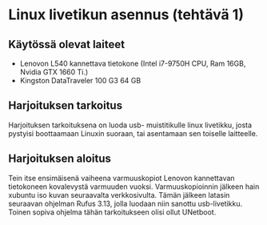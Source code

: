 # Linux livetikun asennus (tehtävä 1)

## Käytössä olevat laiteet

 - Lenovon L540 kannettava tietokone (Intel i7-9750H CPU, Ram 16GB, Nvidia GTX 1660 Ti.)
 - Kingston DataTraveler 100 G3 64 GB

## Harjoituksen tarkoitus
Harjoituksen tarkoituksena on luoda usb- muistitikulle linux livetikku, josta pystyisi boottaamaan Linuxin suoraan, tai asentamaan sen toiselle laitteelle.
## Harjoituksen aloitus
Tein itse ensimäisenä vaiheena varmuuskopiot Lenovon kannettavan tietokoneen kovalevystä varmuuden vuoksi.
Varmuuskopioinnin jälkeen hain xubuntu iso kuvan seuraavalta verkkosivulta.
Tämän jälkeen latasin seuraavan ohjelman Rufus 3.13, jolla luodaan niin sanottu usb-livetikku. Toinen sopiva ohjelma tähän tarkoitukseen olisi ollut UNetboot.
